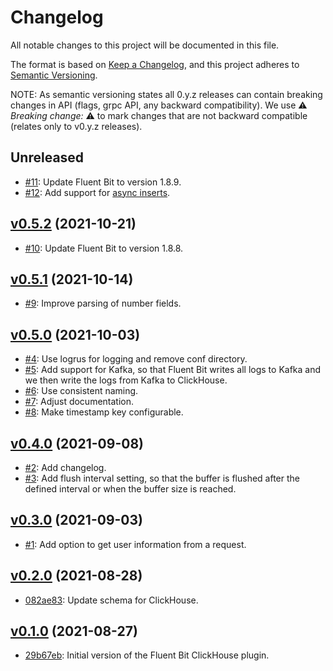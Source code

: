 # Changelog

All notable changes to this project will be documented in this file.

The format is based on [Keep a Changelog](https://keepachangelog.com/en/1.0.0/), and this project adheres to [Semantic Versioning](https://semver.org/spec/v2.0.0.html).

NOTE: As semantic versioning states all 0.y.z releases can contain breaking changes in API (flags, grpc API, any backward compatibility). We use :warning: *Breaking change:* :warning: to mark changes that are not backward compatible (relates only to v0.y.z releases).

## Unreleased

- [#11](https://github.com/kobsio/fluent-bit-clickhouse/pull/11): Update Fluent Bit to version 1.8.9.
- [#12](https://github.com/kobsio/fluent-bit-clickhouse/pull/12): Add support for [async inserts](https://clickhouse.com/blog/en/2021/clickhouse-v21.11-released/#async-inserts).

## [v0.5.2](https://github.com/kobsio/fluent-bit-clickhouse/releases/tag/v0.5.2) (2021-10-21)

- [#10](https://github.com/kobsio/fluent-bit-clickhouse/pull/10): Update Fluent Bit to version 1.8.8.

## [v0.5.1](https://github.com/kobsio/fluent-bit-clickhouse/releases/tag/v0.5.1) (2021-10-14)

- [#9](https://github.com/kobsio/fluent-bit-clickhouse/pull/9): Improve parsing of number fields.

## [v0.5.0](https://github.com/kobsio/fluent-bit-clickhouse/releases/tag/v0.5.0) (2021-10-03)

- [#4](https://github.com/kobsio/fluent-bit-clickhouse/pull/4): Use logrus for logging and remove conf directory.
- [#5](https://github.com/kobsio/fluent-bit-clickhouse/pull/5): Add support for Kafka, so that Fluent Bit writes all logs to Kafka and we then write the logs from Kafka to ClickHouse.
- [#6](https://github.com/kobsio/fluent-bit-clickhouse/pull/6): Use consistent naming.
- [#7](https://github.com/kobsio/fluent-bit-clickhouse/pull/7): Adjust documentation.
- [#8](https://github.com/kobsio/fluent-bit-clickhouse/pull/8): Make timestamp key configurable.

## [v0.4.0](https://github.com/kobsio/fluent-bit-clickhouse/releases/tag/v0.4.0) (2021-09-08)

- [#2](https://github.com/kobsio/fluent-bit-clickhouse/pull/2): Add changelog.
- [#3](https://github.com/kobsio/fluent-bit-clickhouse/pull/3): Add flush interval setting, so that the buffer is flushed after the defined interval or when the buffer size is reached.

## [v0.3.0](https://github.com/kobsio/fluent-bit-clickhouse/releases/tag/v0.3.0) (2021-09-03)

- [#1](https://github.com/kobsio/fluent-bit-clickhouse/pull/1): Add option to get user information from a request.

## [v0.2.0](https://github.com/kobsio/fluent-bit-clickhouse/releases/tag/v0.2.0) (2021-08-28)

- [082ae83](https://github.com/kobsio/fluent-bit-clickhouse/commit/082ae831865160a0c2884aea900384c6535cbcea): Update schema for ClickHouse.

## [v0.1.0](https://github.com/kobsio/fluent-bit-clickhouse/releases/tag/v0.1.0) (2021-08-27)

- [29b67eb](https://github.com/kobsio/fluent-bit-clickhouse/commit/29b67eb4f3088387d8fb52798e36cc8686a7da36): Initial version of the Fluent Bit ClickHouse plugin.
